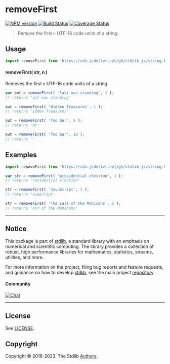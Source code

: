 <!--

@license Apache-2.0

Copyright (c) 2023 The Stdlib Authors.

Licensed under the Apache License, Version 2.0 (the "License");
you may not use this file except in compliance with the License.
You may obtain a copy of the License at

   http://www.apache.org/licenses/LICENSE-2.0

Unless required by applicable law or agreed to in writing, software
distributed under the License is distributed on an "AS IS" BASIS,
WITHOUT WARRANTIES OR CONDITIONS OF ANY KIND, either express or implied.
See the License for the specific language governing permissions and
limitations under the License.

-->

# removeFirst

[![NPM version][npm-image]][npm-url] [![Build Status][test-image]][test-url] [![Coverage Status][coverage-image]][coverage-url] <!-- [![dependencies][dependencies-image]][dependencies-url] -->

> Remove the first `n` UTF-16 code units of a string.



<section class="usage">

## Usage

```javascript
import removeFirst from 'https://cdn.jsdelivr.net/gh/stdlib-js/string-base-remove-first@deno/mod.js';
```

#### removeFirst( str, n )

Removes the first `n` UTF-16 code units of a string.

```javascript
var out = removeFirst( 'last man standing', 1 );
// returns 'ast man standing'

out = removeFirst( 'Hidden Treasures', 1 );
// returns 'idden Treasures'

out = removeFirst( 'foo bar', 5 );
// returns 'ar'

out = removeFirst( 'foo bar', 10 );
// returns ''
```

</section>

<!-- /.usage -->

<section class="examples">

## Examples

<!-- eslint no-undef: "error" -->

```javascript
import removeFirst from 'https://cdn.jsdelivr.net/gh/stdlib-js/string-base-remove-first@deno/mod.js';

var str = removeFirst( 'presidential election', 1 );
// returns 'residential election'

str = removeFirst( 'JavaScript', 1 );
// returns 'avaScript'

str = removeFirst( 'The Last of the Mohicans', 5 );
// returns 'ast of the Mohicans'
```

</section>

<!-- /.examples -->

<!-- Section for related `stdlib` packages. Do not manually edit this section, as it is automatically populated. -->

<section class="related">

</section>

<!-- /.related -->

<!-- Section for all links. Make sure to keep an empty line after the `section` element and another before the `/section` close. -->


<section class="main-repo" >

* * *

## Notice

This package is part of [stdlib][stdlib], a standard library with an emphasis on numerical and scientific computing. The library provides a collection of robust, high performance libraries for mathematics, statistics, streams, utilities, and more.

For more information on the project, filing bug reports and feature requests, and guidance on how to develop [stdlib][stdlib], see the main project [repository][stdlib].

#### Community

[![Chat][chat-image]][chat-url]

---

## License

See [LICENSE][stdlib-license].


## Copyright

Copyright &copy; 2016-2023. The Stdlib [Authors][stdlib-authors].

</section>

<!-- /.stdlib -->

<!-- Section for all links. Make sure to keep an empty line after the `section` element and another before the `/section` close. -->

<section class="links">

[npm-image]: http://img.shields.io/npm/v/@stdlib/string-base-remove-first.svg
[npm-url]: https://npmjs.org/package/@stdlib/string-base-remove-first

[test-image]: https://github.com/stdlib-js/string-base-remove-first/actions/workflows/test.yml/badge.svg?branch=v0.0.1
[test-url]: https://github.com/stdlib-js/string-base-remove-first/actions/workflows/test.yml?query=branch:v0.0.1

[coverage-image]: https://img.shields.io/codecov/c/github/stdlib-js/string-base-remove-first/main.svg
[coverage-url]: https://codecov.io/github/stdlib-js/string-base-remove-first?branch=main

<!--

[dependencies-image]: https://img.shields.io/david/stdlib-js/string-base-remove-first.svg
[dependencies-url]: https://david-dm.org/stdlib-js/string-base-remove-first/main

-->

[chat-image]: https://img.shields.io/gitter/room/stdlib-js/stdlib.svg
[chat-url]: https://app.gitter.im/#/room/#stdlib-js_stdlib:gitter.im

[stdlib]: https://github.com/stdlib-js/stdlib

[stdlib-authors]: https://github.com/stdlib-js/stdlib/graphs/contributors

[umd]: https://github.com/umdjs/umd
[es-module]: https://developer.mozilla.org/en-US/docs/Web/JavaScript/Guide/Modules

[deno-url]: https://github.com/stdlib-js/string-base-remove-first/tree/deno
[umd-url]: https://github.com/stdlib-js/string-base-remove-first/tree/umd
[esm-url]: https://github.com/stdlib-js/string-base-remove-first/tree/esm
[branches-url]: https://github.com/stdlib-js/string-base-remove-first/blob/main/branches.md

[stdlib-license]: https://raw.githubusercontent.com/stdlib-js/string-base-remove-first/main/LICENSE

</section>

<!-- /.links -->
